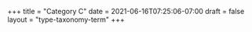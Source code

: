 +++
title = "Category C"
date = 2021-06-16T07:25:06-07:00
draft = false
layout = "type-taxonomy-term"
+++
